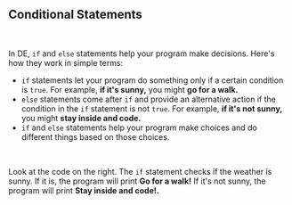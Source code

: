 ## Conditional Statements

<br />

In DE, `if` and `else` statements help your program make decisions. Here's how they work in simple terms:

- `if` statements let your program do something only if a certain condition is `true`. For example, **if it's sunny,** you might **go for a walk.**
- `else` statements come after `if` and provide an alternative action if the condition in the `if` statement is not `true`. For example, **if it's not sunny,** you might **stay inside and code.**
- `if` and `else` statements help your program make choices and do different things based on those choices.

<br />

Look at the code on the right. The `if` statement checks if the weather is sunny. If it is, the program will print **Go for a walk!** If it's not sunny, the program will print **Stay inside and code!.**
